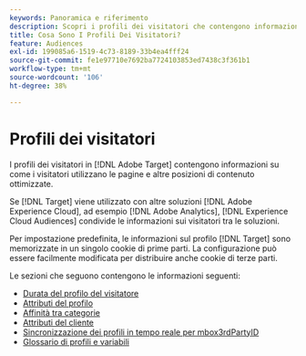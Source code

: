 ```yaml
---
keywords: Panoramica e riferimento
description: Scopri i profili dei visitatori che contengono informazioni su come i visitatori utilizzano le pagine e altre posizioni di contenuto ottimizzate.
title: Cosa Sono I Profili Dei Visitatori?
feature: Audiences
exl-id: 199085a6-1519-4c73-8189-33b4ea4fff24
source-git-commit: fe1e97710e7692ba7724103853ed7438c3f361b1
workflow-type: tm+mt
source-wordcount: '106'
ht-degree: 38%

---
```


# Profili dei visitatori

I profili dei visitatori in [!DNL Adobe Target] contengono informazioni su come i visitatori utilizzano le pagine e altre posizioni di contenuto ottimizzate.

Se [!DNL Target] viene utilizzato con altre soluzioni [!DNL Adobe Experience Cloud], ad esempio [!DNL Adobe Analytics], [!DNL Experience Cloud Audiences] condivide le informazioni sui visitatori tra le soluzioni.

Per impostazione predefinita, le informazioni sul profilo [!DNL Target] sono memorizzate in un singolo cookie di prime parti. La configurazione può essere facilmente modificata per distribuire anche cookie di terze parti.

Le sezioni che seguono contengono le informazioni seguenti:

- [Durata del profilo del visitatore](visitor-profile-lifetime.md)
- [Attributi del profilo](profile-parameters.md)
- [Affinità tra categorie](category-affinity.md)
- [Attributi del cliente](https://experienceleague.adobe.com/docs/target-dev/developer/implementation/methods/customer-attributes.html?lang=it)
- [Sincronizzazione dei profili in tempo reale per mbox3rdPartyID](3rd-party-id.md)
- [Glossario di profili e variabili](variables-profiles-parameters-methods.md)
